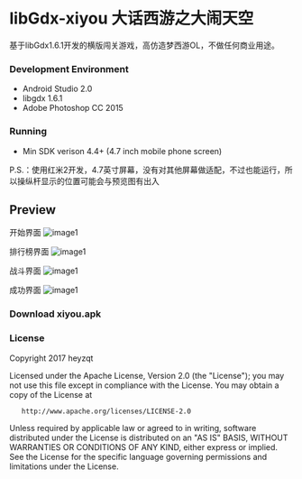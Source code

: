 # libGdx-xiyou 大话西游之大闹天空

基于libGdx1.6.1开发的横版闯关游戏，高仿造梦西游OL，不做任何商业用途。

### Development Environment

+ Android Studio 2.0
+ libgdx 1.6.1
+ Adobe Photoshop CC 2015

### Running

+ Min SDK verison 4.4+ (4.7 inch mobile phone screen)

P.S.：使用红米2开发，4.7英寸屏幕，没有对其他屏幕做适配，不过也能运行，所以操纵杆显示的位置可能会与预览图有出入

## Preview

开始界面
![image1](https://github.com/heyzqt/libGdx-xiyou/blob/master/images/img1.jpg)

排行榜界面
![image1](https://github.com/heyzqt/libGdx-xiyou/blob/master/images/img1.jpg)

战斗界面
![image1](https://github.com/heyzqt/libGdx-xiyou/blob/master/images/img1.jpg)

成功界面
![image1](https://github.com/heyzqt/libGdx-xiyou/blob/master/images/img1.jpg)

### Download xiyou.apk

### License

Copyright 2017 heyzqt

   Licensed under the Apache License, Version 2.0 (the "License");
   you may not use this file except in compliance with the License.
   You may obtain a copy of the License at

       http://www.apache.org/licenses/LICENSE-2.0

   Unless required by applicable law or agreed to in writing, software
   distributed under the License is distributed on an "AS IS" BASIS,
   WITHOUT WARRANTIES OR CONDITIONS OF ANY KIND, either express or implied.
   See the License for the specific language governing permissions and
   limitations under the License.

